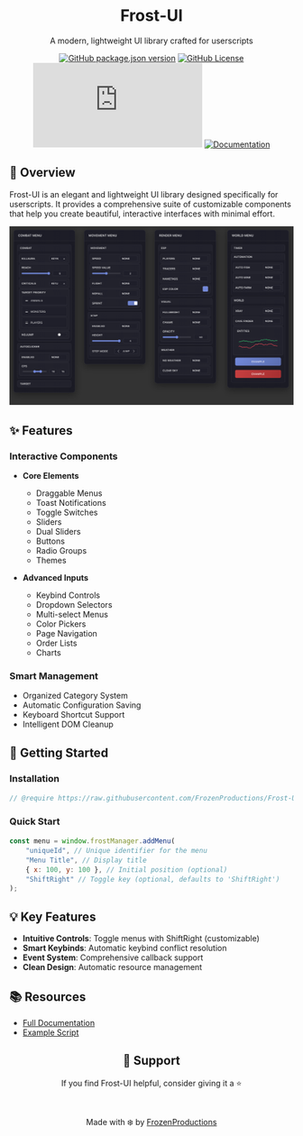 <div align="center">

# Frost-UI

A modern, lightweight UI library crafted for userscripts

[![GitHub package.json version](https://img.shields.io/github/package-json/v/FrozenProductions/Frost-UI?style=flat-square&labelColor=%231c1c25&color=7289da)](https://github.com/FrozenProductions/Frost-UI/releases)
[![GitHub License](https://img.shields.io/github/license/FrozenProductions/Frost-UI?style=flat-square&logoColor=%237289da&labelColor=%231c1c25&color=7289da)](LICENSE)
[![GitHub code size in bytes](https://img.shields.io/github/size/FrozenProductions/Frost-UI/scripts%2FLibrary.js?style=flat-square&labelColor=%231c1c25&color=%237289da)](https://github.com/FrozenProductions/Frost-UI)
[![Documentation](https://img.shields.io/badge/docs-view%20here-7289da?style=flat-square&labelColor=%231c1c25)](DOCUMENTATION.md)

</div>

## 🌟 Overview

Frost-UI is an elegant and lightweight UI library designed specifically for userscripts. It provides a comprehensive suite of customizable components that help you create beautiful, interactive interfaces with minimal effort.

<div align="center">
<img src="assets/preview.png" alt="Menu Preview" width="600"/>
</div>

## ✨ Features

### Interactive Components

-   **Core Elements**

    -   Draggable Menus
    -   Toast Notifications
    -   Toggle Switches
    -   Sliders
    -   Dual Sliders
    -   Buttons
    -   Radio Groups
    -   Themes

-   **Advanced Inputs**
    -   Keybind Controls
    -   Dropdown Selectors
    -   Multi-select Menus
    -   Color Pickers
    -   Page Navigation
    -   Order Lists
    -   Charts

### Smart Management

-   Organized Category System
-   Automatic Configuration Saving
-   Keyboard Shortcut Support
-   Intelligent DOM Cleanup

## 🚀 Getting Started

### Installation

```js
// @require https://raw.githubusercontent.com/FrozenProductions/Frost-UI/main/scripts/Library.js
```

### Quick Start

```javascript
const menu = window.frostManager.addMenu(
    "uniqueId", // Unique identifier for the menu
    "Menu Title", // Display title
    { x: 100, y: 100 }, // Initial position (optional)
    "ShiftRight" // Toggle key (optional, defaults to 'ShiftRight')
);
```

## 💡 Key Features

-   **Intuitive Controls**: Toggle menus with ShiftRight (customizable)
-   **Smart Keybinds**: Automatic keybind conflict resolution
-   **Event System**: Comprehensive callback support
-   **Clean Design**: Automatic resource management

## 📚 Resources

-   [Full Documentation](DOCUMENTATION.md)
-   [Example Script](https://raw.githubusercontent.com/FrozenProductions/Frost-UI/main/scripts/example.user.js)

<div align="center">

## 💖 Support

If you find Frost-UI helpful, consider giving it a ⭐️

<br/>

Made with ❄️ by [FrozenProductions](https://github.com/FrozenProductions)

</div>
